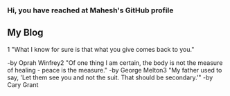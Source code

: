 ### Hi, you have reached at Mahesh's GitHub profile

## My Blog

<!-- BLOG-POST-LIST:START -->1 &quot;What I know for sure is that what you give comes back to you.&quot; 
 -by Oprah Winfrey2 &quot;Of one thing I am certain, the body is not the measure of healing - peace is the measure.&quot; 
 -by George Melton3 &quot;My father used to say, &#39;Let them see you and not the suit. That should be secondary.&#39;&quot; 
 -by Cary Grant<!-- BLOG-POST-LIST:END -->

<!--


- 🌱 I’m currently learning the things that I don't know.
- 💬 About me? ...
I am INFJ-A, most of the time. Having a discussion about human psychology, count me in. Apart from that I am interested in Science, The Universe, and all other super cool stuff including UFO/UAPs
- 📫 Wanna reach me?: You can ping me at any of the socials that you find at this page. I am not super active, but I will reply if I see your message.
- 😄 Pronouns: He would be fine
- ⚡ Fun fact: Did you know that the center of the Donut is 100% fat free
-->
